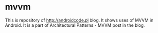 # mvvm

This is repository of http://androidcode.pl blog. It shows uses of MVVM in Android. It is a part of Architectural Patterns - MVVM post in the blog.
